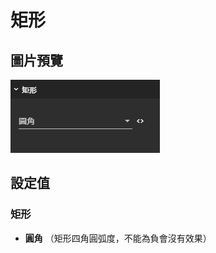 # 矩形

## 圖片預覽

![&#x77E9;&#x5F62;](../../../.gitbook/assets/ju-xing.png)

## 設定值

### 矩形

* **圓角** （矩形四角圓弧度，不能為負會沒有效果）



